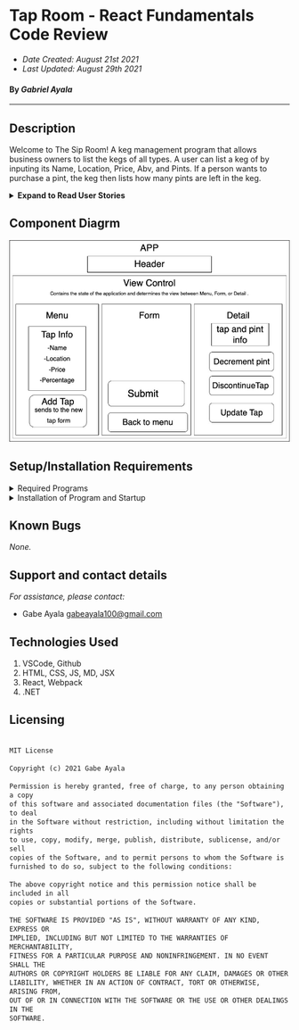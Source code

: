 # Tap Room - React Fundamentals Code Review 
* _Date Created: August 21st 2021_
* _Last Updated: August 29th 2021_

#### By _Gabriel Ayala_

***

## Description
Welcome to The Sip Room! A keg management program that allows business owners to list the kegs of all types. A user can list a keg of by inputing its Name, Location, Price, Abv, and Pints. If a person wants to purchase a pint, the keg then lists how many pints are left in the keg.


<details>
    <summary><strong>Expand to Read User Stories</strong></summary>

1. As a user, I want to see a list/menu of all available kegs. For each keg, I want to see its name, brand, price and alcoholContent (or perhaps something like flavor for a kombucha store).
2. As a user, I want to submit a form to add a new keg to a list.
3. As a user, I want to be able to click on a keg to see its detail page.
4. As a user, I want to see how many pints are left in a keg. Hint: A full keg has roughly 124 pints.
5. As a user, I want to be able to click a button next to a keg whenever I sell a pint of it. This should decrease the number of pints left by 1. Pints should not be able to go below 0.

</details>

## Component Diagrm
![Diagram](src/img/Component-Tree.jpg)


## Setup/Installation Requirements

<details>
    <summary>Required Programs</summary>
    
1. An internet browser.
2. Visual Code Studio (or another code editor).
3. .NET

</details>

<details>
    <summary>Installation of Program and Startup</summary>

1. Open the terminal on your local machine and navigate to "Desktop."
2. Clone Tap Room with the following git command `git clone https://github.com/Gabeaya/React-Tap-Room.git`
3. Navigate to the top level of the repository with the command `cd react-tap-room`
4. In the CL, type in `npm install`.
5. In the CL, type in `npm run build`.
6. In the CL, type in `npm start`.

</details>


## Known Bugs

_None._


## Support and contact details

_For assistance, please contact:_ 
* Gabe Ayala <gabeayala100@gmail.com>

## Technologies Used
1. VSCode, Github
2. HTML, CSS, JS, MD, JSX
3. React, Webpack
4. .NET

## Licensing

```

MIT License

Copyright (c) 2021 Gabe Ayala

Permission is hereby granted, free of charge, to any person obtaining a copy
of this software and associated documentation files (the "Software"), to deal
in the Software without restriction, including without limitation the rights
to use, copy, modify, merge, publish, distribute, sublicense, and/or sell
copies of the Software, and to permit persons to whom the Software is
furnished to do so, subject to the following conditions:

The above copyright notice and this permission notice shall be included in all
copies or substantial portions of the Software.

THE SOFTWARE IS PROVIDED "AS IS", WITHOUT WARRANTY OF ANY KIND, EXPRESS OR
IMPLIED, INCLUDING BUT NOT LIMITED TO THE WARRANTIES OF MERCHANTABILITY,
FITNESS FOR A PARTICULAR PURPOSE AND NONINFRINGEMENT. IN NO EVENT SHALL THE
AUTHORS OR COPYRIGHT HOLDERS BE LIABLE FOR ANY CLAIM, DAMAGES OR OTHER
LIABILITY, WHETHER IN AN ACTION OF CONTRACT, TORT OR OTHERWISE, ARISING FROM,
OUT OF OR IN CONNECTION WITH THE SOFTWARE OR THE USE OR OTHER DEALINGS IN THE
SOFTWARE.

```

